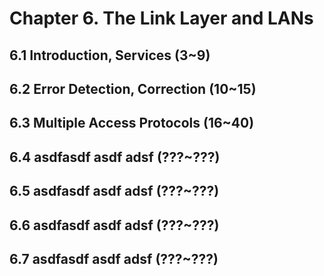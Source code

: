 # Chapter 6. The Link Layer and LANs

## 6.1 Introduction, Services (3~9)

## 6.2 Error Detection, Correction (10~15)

## 6.3 Multiple Access Protocols (16~40)

## 6.4 asdfasdf asdf adsf (???~???)

## 6.5 asdfasdf asdf adsf (???~???)

## 6.6 asdfasdf asdf adsf (???~???)

## 6.7 asdfasdf asdf adsf (???~???)